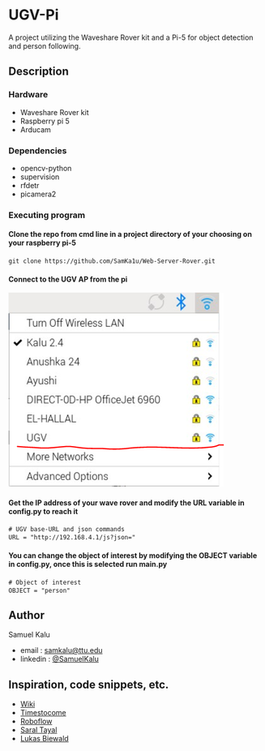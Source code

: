 # UGV-Pi

   A project utilizing the Waveshare Rover kit and a Pi-5 for object detection and person following.

## Description

### Hardware

* Waveshare Rover kit
* Raspberry pi 5
* Arducam

### Dependencies

* opencv-python
* supervision
* rfdetr
* picamera2


### Executing program

#### Clone the repo from cmd line in a project directory of your choosing on your raspberry pi-5
```
git clone https://github.com/SamKa1u/Web-Server-Rover.git
```

####  Connect to the UGV AP from the pi
  <img src="images/ugv.PNG">

#### Get the IP address of your wave rover and modify the URL variable in config.py to reach it

```
# UGV base-URL and json commands
URL = "http://192.168.4.1/js?json="
```

####  You can change the object of interest by modifying the OBJECT variable in config.py, once this is selected run main.py
```
# Object of interest
OBJECT = "person"
```


## Author


Samuel Kalu
  
* email : [samkalu@ttu.edu](mailto:samkalu@ttu.edu)
* linkedin : [@SamuelKalu](https://www.linkedin.com/in/samuel-kalu-74a359342/)


## Inspiration, code snippets, etc.

* [Wiki](https://www.waveshare.com/wiki/General_Driver_for_Robots)
* [Timestocome](https://github.com/timestocome/RaspberryPi-Robot/tree/master/Hardware)
* [Roboflow](https://github.com/roboflow/rf-detr)
* [Saral Tayal](https://www.instructables.com/Object-Finding-Personal-Assistant-Robot-Ft-Raspber/)
* [Lukas Biewald](https://www.oreilly.com/content/how-to-build-a-robot-that-sees-with-100-and-tensorflow/)
